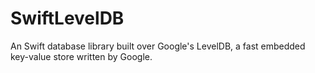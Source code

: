 # SwiftLevelDB
An Swift database library built over Google's LevelDB, a fast embedded key-value store written by Google.
